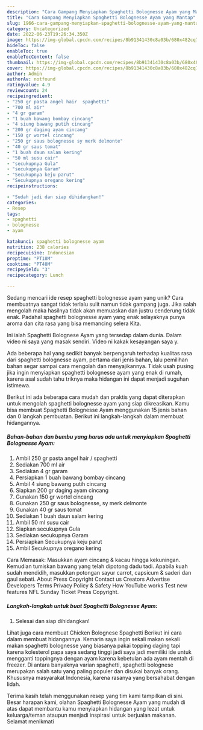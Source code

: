 ```yaml
---
description: "Cara Gampang Menyiapkan Spaghetti Bolognesse Ayam yang Mantap"
title: "Cara Gampang Menyiapkan Spaghetti Bolognesse Ayam yang Mantap"
slug: 1966-cara-gampang-menyiapkan-spaghetti-bolognesse-ayam-yang-mantap
category: Uncategorized
date: 2022-06-23T19:26:34.350Z
image: https://img-global.cpcdn.com/recipes/8b91341430c8a03b/680x482cq70/spaghetti-bolognesse-ayam-foto-resep-utama.jpg
hideToc: false
enableToc: true
enableTocContent: false
thumbnail: https://img-global.cpcdn.com/recipes/8b91341430c8a03b/680x482cq70/spaghetti-bolognesse-ayam-foto-resep-utama.jpg
cover: https://img-global.cpcdn.com/recipes/8b91341430c8a03b/680x482cq70/spaghetti-bolognesse-ayam-foto-resep-utama.jpg
author: Admin
authorAv: notfound
ratingvalue: 4.9
reviewcount: 24
recipeingredient:
- "250 gr pasta angel hair  spaghetti"
- "700 ml air"
- "4 gr garam"
- "1 buah bawang bombay cincang"
- "4 siung bawang putih cincang"
- "200 gr daging ayam cincang"
- "150 gr wortel cincang"
- "250 gr saus bolognesse sy merk delmonte"
- "40 gr saus tomat"
- "1 buah daun salam kering"
- "50 ml susu cair"
- "secukupnya Gula"
- "secukupnya Garam"
- "Secukupnya keju parut"
- "Secukupnya oregano kering"
recipeinstructions:

- "Sudah jadi dan siap dihidangkan!"
categories:
- Resep
tags:
- spaghetti
- bolognesse
- ayam

katakunci: spaghetti bolognesse ayam 
nutrition: 238 calories
recipecuisine: Indonesian
preptime: "PT18M"
cooktime: "PT48M"
recipeyield: "3"
recipecategory: Lunch

---
```





Sedang mencari ide resep spaghetti bolognesse ayam yang unik? Cara membuatnya sangat tidak terlalu sulit namun tidak gampang juga. Jika salah mengolah maka hasilnya tidak akan memuaskan dan justru cenderung tidak enak. Padahal spaghetti bolognesse ayam yang enak selayaknya punya aroma dan cita rasa yang bisa memancing selera Kita.





Ini ialah Spaghetti Bolognese Ayam yang tersedap dalam dunia. Dalam video ni saya yang masak sendiri. Video ni kakak kesayangan saya y.

Ada beberapa hal yang sedikit banyak berpengaruh terhadap kualitas rasa dari spaghetti bolognesse ayam, pertama dari jenis bahan, lalu pemilihan bahan segar sampai cara mengolah dan menyajikannya. Tidak usah pusing jika ingin menyiapkan spaghetti bolognesse ayam yang enak di rumah, karena asal sudah tahu triknya maka hidangan ini dapat menjadi suguhan istimewa.






Berikut ini ada beberapa cara mudah dan praktis yang dapat diterapkan untuk mengolah spaghetti bolognesse ayam yang siap dikreasikan. Kamu bisa membuat Spaghetti Bolognesse Ayam menggunakan 15 jenis bahan dan 0 langkah pembuatan. Berikut ini langkah-langkah dalam membuat hidangannya.

<!--inarticleads1-->

##### Bahan-bahan dan bumbu yang harus ada untuk menyiapkan Spaghetti Bolognesse Ayam:

1. Ambil 250 gr pasta angel hair / spaghetti
1. Sediakan 700 ml air
1. Sediakan 4 gr garam
1. Persiapkan 1 buah bawang bombay cincang
1. Ambil 4 siung bawang putih cincang
1. Siapkan 200 gr daging ayam cincang
1. Gunakan 150 gr wortel cincang
1. Gunakan 250 gr saus bolognesse, sy merk delmonte
1. Gunakan 40 gr saus tomat
1. Sediakan 1 buah daun salam kering
1. Ambil 50 ml susu cair
1. Siapkan secukupnya Gula
1. Sediakan secukupnya Garam
1. Persiapkan Secukupnya keju parut
1. Ambil Secukupnya oregano kering


Cara Memasak: Masukkan ayam cincang &amp; kacau hingga kekuningan. Kemudian tumiskan bawang yang telah dipotong dadu tadi. Apabila kuah sudah mendidih, masukkan potongan sayur carrot, capsicum &amp; saderi dan gaul sebati. About Press Copyright Contact us Creators Advertise Developers Terms Privacy Policy &amp; Safety How YouTube works Test new features NFL Sunday Ticket Press Copyright. 

<!--inarticleads2-->

##### Langkah-langkah untuk buat Spaghetti Bolognesse Ayam:


1. Selesai dan siap dihidangkan!

Lihat juga cara membuat Chicken Bolognese Spaghetti Berikut ini cara dalam membuat hidangannya. Kemarin saya ingin sekali makan sekali makan spaghetti bolognesse yang biasanya pakai topping daging tapi karena kolesterol papa saya sedang tinggi jadi saya jadi memiliki ide untuk mengganti toppingnya dengan ayam karena kebetulan ada ayam mentah di freezer. Di antara banyaknya varian spaghetti, spaghetti bolognese merupakan salah satu yang paling populer dan disukai banyak orang. Khususnya masyarakat Indonesia, karena rasanya yang bersahabat dengan lidah. 

Terima kasih telah menggunakan resep yang tim kami tampilkan di sini. Besar harapan kami, olahan Spaghetti Bolognesse Ayam yang mudah di atas dapat membantu kamu menyiapkan hidangan yang lezat untuk keluarga/teman ataupun menjadi inspirasi untuk berjualan makanan. Selamat menikmati
